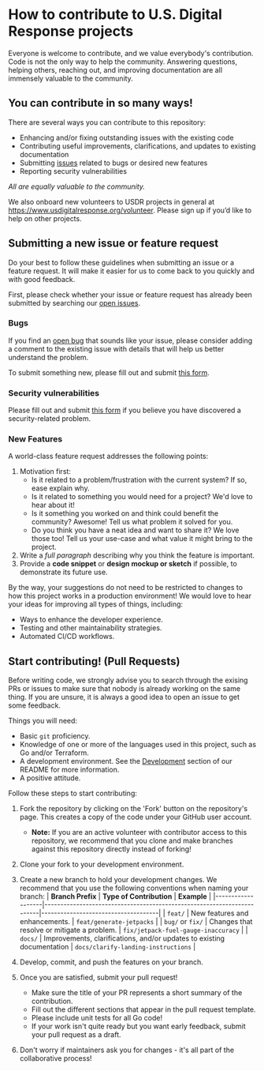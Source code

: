 # How to contribute to U.S. Digital Response projects

Everyone is welcome to contribute, and we value everybody's contribution. 
Code is not the only way to help the community. 
Answering questions, helping others, reaching out, and improving documentation are all immensely valuable to the community.


## You can contribute in so many ways!

There are several ways you can contribute to this repository:

- Enhancing and/or fixing outstanding issues with the existing code
- Contributing useful improvements, clarifications, and updates to existing documentation
- Submitting [issues](https://github.com/usdigitalresponse/grants-ingest/issues/new/choose) related to bugs or desired new features
- Reporting security vulnerabilities

_All are equally valuable to the community._

We also onboard new volunteers to USDR projects in general at https://www.usdigitalresponse.org/volunteer.
Please sign up if you’d like to help on other projects.


## Submitting a new issue or feature request

Do your best to follow these guidelines when submitting an issue or a feature request. 
It will make it easier for us to come back to you quickly and with good feedback.

First, please check whether your issue or feature request has already been submitted by searching our [open issues](https://github.com/usdigitalresponse/grants-ingest/issues?q=is%3Aopen+is%3Aissue).


### Bugs

If you find an [open bug](https://github.com/usdigitalresponse/grants-ingest/issues?q=is%3Aopen+is%3Aissue+label%3Abug) that sounds like your issue, please consider adding a comment to the existing issue with details that will help us better understand the problem.

To submit something new, please fill out and submit
[this form](https://github.com/usdigitalresponse/grants-ingest/issues/new?template=default_issue.yml&title=%5BBug%5D%3A+).


### Security vulnerabilities

Please fill out and submit [this form](https://github.com/usdigitalresponse/grants-ingest/security/advisories/new)
if you believe you have discovered a security-related problem.


### New Features

A world-class feature request addresses the following points:

1. Motivation first:
    - Is it related to a problem/frustration with the current system? If so, ease explain why.
    - Is it related to something you would need for a project? We'd love to hear about it!
    - Is it something you worked on and think could benefit the community? Awesome! Tell us
    what problem it solved for you.
    - Do you think you have a neat idea and want to share it? 
    We love those too! 
    Tell us your use-case and what value it might bring to the project.
2. Write a _full paragraph_ describing why you think the feature is important.
3. Provide a **code snippet** or **design mockup or sketch** if possible, to demonstrate its
future use.

By the way, your suggestions do not need to be restricted to changes to how this project works in a production environment! 
We would love to hear your ideas for improving all types of things, including:
- Ways to enhance the developer experience.
- Testing and other maintainability strategies.
- Automated CI/CD workflows.


## Start contributing! (Pull Requests)

Before writing code, we strongly advise you to search through the exising PRs or issues to
make sure that nobody is already working on the same thing. If you are unsure, it is always
a good idea to open an issue to get some feedback.

Things you will need:
- Basic `git` proficiency.
- Knowledge of one or more of the languages used in this project, such as Go and/or Terraform.
- A development environment. See the [Development](https://github.com/usdigitalresponse/grants-ingest/blob/main/README.md#development)
section of our README for more information.
- A positive attitude.

Follow these steps to start contributing:

1. Fork the repository by clicking on the 'Fork' button on the repository's page. This creates
a copy of the code under your GitHub user account.
    - **Note:** If you are an active volunteer with contributor access to this repository,
    we recommend that you clone and make branches against this repository directly instead
    of forking!
2. Clone your fork to your development environment.
3. Create a new branch to hold your development changes. We recommend that you use the following
conventions when naming your branch:
    | **Branch Prefix** | **Type of Contribution**                                               | **Example**                         |
    |-------------------|------------------------------------------------------------------------|-------------------------------------|
    | `feat/`           | New features and enhancements.                                         | `feat/generate-jetpacks`            |
    | `bug/` or `fix/`  | Changes that resolve or mitigate a problem.                            | `fix/jetpack-fuel-gauge-inaccuracy` |
    | `docs/`           | Improvements, clarifications, and/or updates to existing documentation | `docs/clarify-landing-instructions` |

4. Develop, commit, and push the features on your branch.
5. Once you are satisfied, submit your pull request!
    - Make sure the title of your PR represents a short summary of the contribution.
    - Fill out the different sections that appear in the pull request template.
    - Please include unit tests for all Go code!
    - If your work isn't quite ready but you want early feedback, submit your pull request
    as a draft.
6. Don't worry if maintainers ask you for changes - it's all part of the collaborative process!
